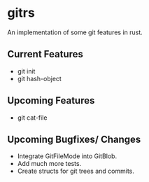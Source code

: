 # gitrs
An implementation of some git features in rust.

## Current Features

* git init
* git hash-object

## Upcoming Features

* git cat-file

## Upcoming Bugfixes/ Changes

* Integrate GitFileMode into GitBlob.
* Add much more tests.
* Create structs for git trees and commits.
